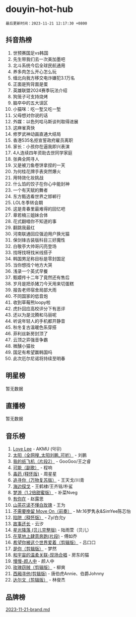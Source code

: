 # douyin-hot-hub

`最后更新时间：2023-11-21 12:17:30 +0800`

## 抖音热榜

1. 世预赛国足vs韩国
1. 先生带我们去一次美加墨吧
1. 北斗系统今后全球民航通用
1. 养多肉怎么开心怎么玩
1. 缅北向我方移交电诈嫌犯3.1万名
1. 正面是狗背面是蛋
1. 英雄联盟2024赛季玩法介绍
1. 狗笼子可支持烧烤
1. 脑卒中的五大误区
1. 小猫咪：吃一堑又吃一堑
1. 父母想对你说的话
1. 外媒：以色列哈马斯谈判取得进展
1. 这麻雀真快
1. 修罗武神动画直通大结局
1. 香港535名拒宣誓政府雇员离职
1. 家长：小孩你在逼我即兴表演
1. 4人连续四年资助去世同学家庭
1. 张典全网寻人
1. 又是被刀鱼卷饼拿捏的一天
1. 为何桂花牌手表突然爆火
1. 用特效化妆挑战
1. 什么馅的饺子在你心中能封神
1. 一个有天赋的舞者
1. 东方甄选看世界之邯郸行
1. LOL冬季转会期
1. 这是青春里最难得的回忆吧
1. 章若楠三姐妹合体
1. 花式翻唱你不知道的事
1. 翻跳我最红
1. 河南联通回应强迫用户换光猫
1. 保剑锋古装版科目三好魔性
1. 白敬亭大帅哥闪亮登场
1. 找呀找呀找米线搭子
1. 韩国男足称目标是零封国足
1. 当你想找个地方大哭
1. 浅录一个英式早餐
1. 甄嬛传十二年了竟然还有售后
1. 岁月是把杀猪刀今天用来切蛋糕
1. 报告老师宿舍局部大雨
1. 不同国家的低音炮
1. 收到草莓熊loopy啦
1. 虎扑回应高校评分下有恶评
1. 还以为是沈腾和马丽呢
1. 听说年轻人的手机都开静音
1. 秋冬复古温暖色系穿搭
1. 菲利丝新房封顶了
1. 云顶之弈强音争霸
1. 微醺小猫妆
1. 国足有希望赢韩国吗
1. 此次厄尔尼诺将持续至明春

## 明星榜

暂无数据

## 直播榜

暂无数据

## 音乐榜

1. [Love Lee](https://sf3-cdn-tos.douyinstatic.com/obj/tos-cn-ve-2774/o05GbkJGbCBTdDnMtB0fwOYgkeZp23vrWQDQBS) - AKMU (악뮤)
1. [太阳（全网搜_太阳刘鹏_可听）](https://sf6-cdn-tos.douyinstatic.com/obj/tos-cn-ve-2774/ogWbyIQnlBFImVbeDocRdCIYtBHlbJXgfZMvgz) - 刘鹏
1. [我的纸飞机（片段2）](https://sf3-cdn-tos.douyinstatic.com/obj/tos-cn-ve-2774/oM2ZrKcg2CD5AeRB2gkeXOFB1IxAGJdZPazYHf) - GooGoo/王之睿
1. [可能（副歌）](https://sf3-cdn-tos.douyinstatic.com/obj/tos-cn-ve-2774/cde1731888894259b333569393c2fb51) - 程响
1. [毒药 (释怀版)](https://sf6-cdn-tos.douyinstatic.com/obj/tos-cn-ve-2774/oYILMEAzspdZBIzy4frJNB8ZHPHWAhiwowd4Ad) - 周星星
1. [追寻你（万物复苏版）](https://sf3-cdn-tos.douyinstatic.com/obj/tos-cn-ve-2774/oYeAZJsbjIDit9APmBg8u6uDUQnHmoCf3gbo74) - 王天戈/川青
1. [海边探戈](https://sf3-cdn-tos.douyinstatic.com/obj/tos-cn-ve-2774/os9gE0VQCGqt6VQkZDyBBYvfSDY0QFe3vVmubn) - 王鹤棣/王齐铭/朴鲨
1. [梦游（1.2倍甜蜜版）](https://sf6-cdn-tos.douyinstatic.com/obj/tos-cn-ve-2774/o4gyAUm8hwufoEABmwVIiQtHsFuGzAEEWtNMzo) - 补菜Nveg
1. [有你在](https://sf6-cdn-tos.douyinstatic.com/obj/tos-cn-ve-2774/o8zImmNsI8B0yfAW5FKAB1oBhkMAlIrwsZEi1V) - 赵露思
1. [山茶花读不懂白玫瑰](https://sf3-cdn-tos.douyinstatic.com/obj/tos-cn-ve-2774/osfn8B7DktrRHEPJgPCfDbw7QDQEkwC16BxZg9) - 王为
1. [不需要挽留 Move On（前奏）](https://sf6-cdn-tos.douyinstatic.com/obj/tos-cn-ve-2774/ooCBhgCCkF4nExzQL9WZSUbitfA8IsDkgQIYhe) - Mr.16罗隽永&SimYee陈芯怡
1. [陷阱（释怀版）](https://sf6-cdn-tos.douyinstatic.com/obj/tos-cn-ve-2774/oE8C21LeZrzKLDFfQYgMzx4GAIHageG5IzayY7) - Zy/白允y
1. [故事还长](https://sf6-cdn-tos.douyinstatic.com/obj/tos-cn-ve-2774/30a26758c8594f0ab81ac675c33ee2c5) - 云汐
1. [星光降落 (贝儿完整版)](https://sf6-cdn-tos.douyinstatic.com/obj/tos-cn-ve-2774/okwB9hAwyAtsFFkFBzAX1hOOfQuIoMNs0W2Mwr) - 陆雨萱（贝儿）
1. [在草地上肆意奔跑(片段)](https://sf6-cdn-tos.douyinstatic.com/obj/tos-cn-ve-2774/8831d494742f45dabdfa8adb8b817259) - 傅如乔
1. [希望你被这个世界爱着（剪辑版）](https://sf3-cdn-tos.douyinstatic.com/obj/tos-cn-ve-2774/oo4H3BfEygN7l7bQaMBOZHCQ1eI4FqtED5skQ2) - 吕口口
1. [是你（剪辑版）](https://sf6-cdn-tos.douyinstatic.com/obj/tos-cn-ve-2774/46019dae783c4c969944217fe1cfafc4) - 梦然
1. [和宇宙的温柔关联-现场合唱](https://sf3-cdn-tos.douyinstatic.com/obj/tos-cn-ve-2774/o0hONGDYQBgk0e5bqDeQOonVmncA6tC2nBwZLT) - 房东的猫
1. [慢慢-颜人中](https://sf3-cdn-tos.douyinstatic.com/obj/tos-cn-ve-2774/ocjHNfBXdBxQNC8ZGAeoLMFTUgtBg8bkExunDC) - 颜人中
1. [玫瑰窃贼（剪辑版）](https://sf6-cdn-tos.douyinstatic.com/obj/tos-cn-ve-2774/oMqAsB3ixIhSWqAJOAwf3a0hU2zKJLBolQtFlI) - 柳爽
1. [西厢寻他(剪辑版)](https://sf3-cdn-tos.douyinstatic.com/obj/tos-cn-ve-2774/oUsAVfAQKlRNxEv5qxvIB8o5qmIWUcXbzJKJhw) - 唐伯虎Annie、伯爵Johnny
1. [达尔文（剪辑版）](https://sf6-cdn-tos.douyinstatic.com/obj/tos-cn-ve-2774/oQuPQQmEgnCeZsgKQ78VBZjNVtegzBGpoSbQPD) - 林俊杰

## 品牌榜

[2023-11-21-brand.md](2023-11-21-brand.md)

